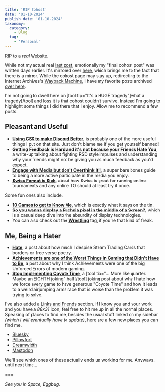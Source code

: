 ```yaml
---
title: 'RIP Cohost'
date: '01-10-2024'
publish_date: '01-10-2024'
taxonomy:
  category:
    - Blog
  tag:
    - 'Personal'
---
```


RIP to a *real* Website.

While not my actual real [last post](https://cohost.org/Kayin/post/7932627-empty), emotionally my "final cohost post" was written days earlier. It's mirrored over [here](../cohost/post-chost), which brings me to the fact that there *is* a mirror. While the cohost page may stay up, redirecting to the Internet Archives's [Wayback Machine](https://web.archive.org/), I have my favorite posts archived [over here](../cohost). 

I'm not going to dwell here on [tool tip="It's a HUGE tragedy"]what a tragedy[/tool] and loss it is that cohost couldn't survive. Instead I'm going to highlight some things I did there that I enjoy. Allow me to recommend a few posts.

## Pleasant and Useful

- **[Using CSS to make Discord Better](../cohost/discord-css)**, is probably one of the more useful things I put on that site. Just don't blame me if you get yourself banned!
- **[Getting Feedback is Hard and it's not because your Friends Hate You](../cohost/feedback)**, a write-up talking about fighting RSD style impulses and understanding why your friends might not be giving you as much feedback as you'd expect.
- **[Engage with Media but don't Overthink it!!](../cohost/engage-with-media)**, a super bare bones guide to being a more active participate in the media you enjoy.
- **[Swiss Format is Sick](../cohost/swiss-format)**, about how Swiss is great for running online tournaments and any online TO should at least try it once.

Some fun ones also include.

- **[10 Games to get to Know Me](../cohost/ten-games)**, which is exactly what it says on the tin.
- **[So you wanna display a Fuchsia pixel in the middle of a Screen?](../cohost/screens)**, which is a casual deep dive into the absurdity of display technologies.
- You can also check out the [**Wrestling**](../list/tag:Wrestling) tag, if you're that kind of freak.

## Me, Being a Hater

- **[Hate](../cohost/steam-trading-cards)**, a post about how much I despise Steam Trading Cards that borders on free verse poetry.
- **[Achievements are one of the Worst Things in Gaming that Didn't Have to Be](../cohost/achievements)**, a post about why I think Achievements were one of the big Unforced Errors of modern gaming.
- **[Stop Implementing Coyote Time](../cohost/stop-coyote-time)**, a [tool tip="... More like quarter. Maybe an EIGHTH joking"]half[/tool] joking post about why I hate how we force every game to have generous "Coyote Time" and how it leads to a weird airjumping arms race that is worse than the problem it was trying to solve.

I've also added a [Links and Friends](../links) section. If I know you and your work and you have a *88x31* icon, feel free to hit me up in all the normal places. Speaking of places to find me, besides the usual stuff linked on my sidebar *(which I will eventually have to update)*, here are a few new places you can find me.

- [Bluesky](https://bsky.app/profile/kayin.bsky.social)
- [Pillowfort](https://www.pillowfort.social/Kayin)
- [Dreamwidth](https://kayin.dreamwidth.org/)
- [Mastodon](https://mastodon.social/@kayin)
  
We'll see which ones of these actually ends up working for me. Anyways, until next time...

===

*See you in Space, Eggbug.*